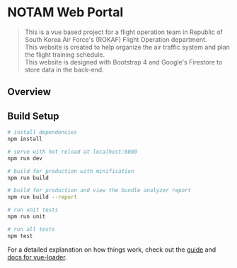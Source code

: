 # NOTAM Web Portal

> This is a vue based project for a flight operation team in Republic of South Korea Air Force's (ROKAF) Flight Operation department. </br>
This website is created to help organize the air traffic system and plan the flight training schedule. </br>
This website is designed with Bootstrap 4 and Google's Firestore to store data in the back-end. 

## Overview



## Build Setup

``` bash
# install dependencies
npm install

# serve with hot reload at localhost:8080
npm run dev

# build for production with minification
npm run build

# build for production and view the bundle analyzer report
npm run build --report

# run unit tests
npm run unit

# run all tests
npm test
```

For a detailed explanation on how things work, check out the [guide](http://vuejs-templates.github.io/webpack/) and [docs for vue-loader](http://vuejs.github.io/vue-loader).
